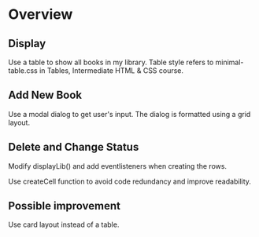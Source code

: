 # Overview

## Display

Use a table to show all books in my library. Table style refers to minimal-table.css in Tables, Intermediate HTML & CSS course.

## Add New Book

Use a modal dialog to get user's input. The dialog is formatted using a grid layout. 

## Delete and Change Status

Modify displayLib() and add eventlisteners when creating the rows. 

Use createCell function to avoid code redundancy and improve readability. 

## Possible improvement

Use card layout instead of a table.
